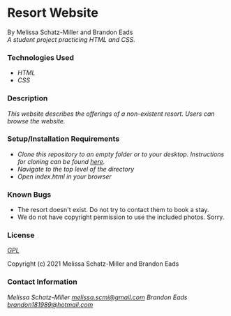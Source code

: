 # Resort Website

By Melissa Schatz-Miller and Brandon Eads  
_A student project practicing HTML and CSS._

### Technologies Used

* _HTML_
* _CSS_

### Description

_This website describes the offerings of a non-existent resort. Users can browse the website._

### Setup/Installation Requirements

* _Clone this repository to an empty folder or to your desktop. Instructions for cloning can be found [here](https://docs.github.com/en/github/creating-cloning-and-archiving-repositories/cloning-a-repository-from-github/cloning-a-repository)._
* _Navigate to the top level of the directory_
* _Open index.html in your browser_

### Known Bugs

* The resort doesn't exist. Do not try to contact them to book a stay.
* We do not have copyright permission to use the included photos. Sorry.

### License

_[GPL](https://opensource.org/licenses/gpl-license)_

Copyright (c) 2021 Melissa Schatz-Miller and Brandon Eads

### Contact Information

_Melissa Schatz-Miller <melissa.scmi@gmail.com>_
_Brandon Eads <brandon181989@hotmail.com>_
